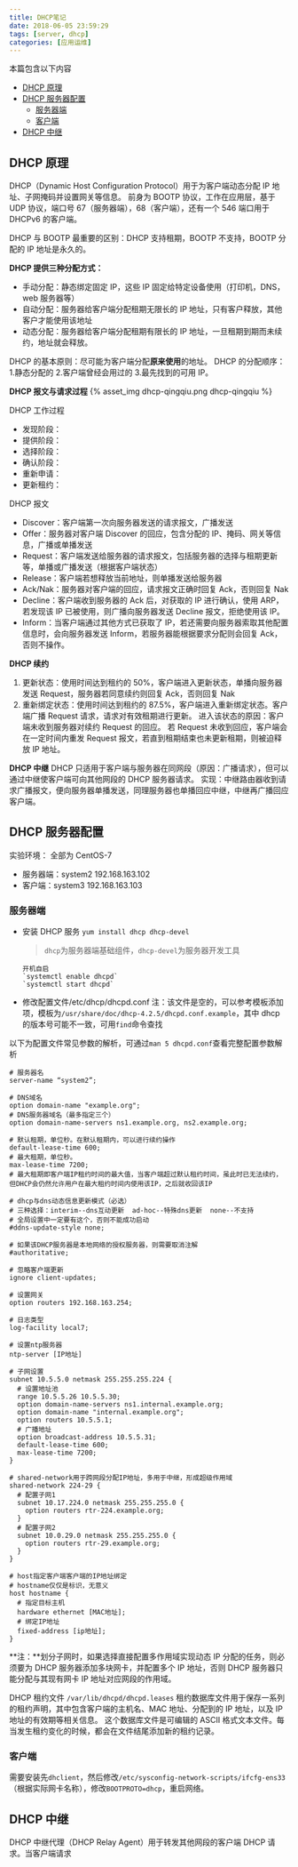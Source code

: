 ```yaml
---
title: DHCP笔记
date: 2018-06-05 23:59:29
tags: [server, dhcp]
categories: [应用运维]
---
```


本篇包含以下内容

- [DHCP 原理](#DHCP原理)
- [DHCP 服务器配置](#DHCP服务器配置)
  - [服务器端](#服务器端)
  - [客户端](#客户端)
- [DHCP 中继](#DHCP中继)
  <!-- more -->

## DHCP 原理

DHCP（Dynamic Host Configuration Protocol）用于为客户端动态分配 IP 地址、子网掩码并设置网关等信息。
前身为 BOOTP 协议，工作在应用层，基于 UDP 协议，端口号 67（服务器端），68（客户端），还有一个 546 端口用于 DHCPv6 的客户端。

DHCP 与 BOOTP 最重要的区别：DHCP 支持租期，BOOTP 不支持，BOOTP 分配的 IP 地址是永久的。

**DHCP 提供三种分配方式：**

- 手动分配：静态绑定固定 IP，这些 IP 固定给特定设备使用（打印机，DNS，web 服务器等）
- 自动分配：服务器给客户端分配租期无限长的 IP 地址，只有客户释放，其他客户才能使用该地址
- 动态分配：服务器给客户端分配租期有限长的 IP 地址，一旦租期到期而未续约，地址就会释放。

DHCP 的基本原则：尽可能为客户端分配**原来使用**的地址。
DHCP 的分配顺序：1.静态分配的 2.客户端曾经会用过的 3.最先找到的可用 IP。

**DHCP 报文与请求过程**
{% asset_img dhcp-qingqiu.png dhcp-qingqiu %}

DHCP 工作过程

- 发现阶段：
- 提供阶段：
- 选择阶段：
- 确认阶段：
- 重新申请：
- 更新租约：

DHCP 报文

- Discover：客户端第一次向服务器发送的请求报文，广播发送
- Offer：服务器对客户端 Discover 的回应，包含分配的 IP、掩码、网关等信息，广播或单播发送
- Request：客户端发送给服务器的请求报文，包括服务器的选择与租期更新等，单播或广播发送（根据客户端状态）
- Release：客户端若想释放当前地址，则单播发送给服务器
- Ack/Nak：服务器对客户端的回应，请求报文正确时回复 Ack，否则回复 Nak
- Decline：客户端收到服务器的 Ack 后，对获取的 IP 进行确认，使用 ARP，若发现该 IP 已被使用，则广播向服务器发送 Decline 报文，拒绝使用该 IP。
- Inform：当客户端通过其他方式已获取了 IP，若还需要向服务器索取其他配置信息时，会向服务器发送 Inform，若服务器能根据要求分配则会回复 Ack，否则不操作。

**DHCP 续约**

1. 更新状态：使用时间达到租约的 50%，客户端进入更新状态，单播向服务器发送 Request，服务器若同意续约则回复 Ack，否则回复 Nak
2. 重新绑定状态：使用时间达到租约的 87.5%，客户端进入重新绑定状态。客户端广播 Request 请求，请求对有效租期进行更新。
   进入该状态的原因：客户端未收到服务器对续约 Request 的回应。
   若 Request 未收到回应，客户端会在一定时间内重发 Request 报文，若直到租期结束也未更新租期，则被迫释放 IP 地址。

**DHCP 中继**
DHCP 只适用于客户端与服务器在同网段（原因：广播请求），但可以通过中继使客户端可向其他网段的 DHCP 服务器请求。
实现：中继路由器收到请求广播报文，便向服务器单播发送，同理服务器也单播回应中继，中继再广播回应客户端。

## DHCP 服务器配置

实验环境：
全部为 CentOS-7

- 服务器端：system2 192.168.163.102
- 客户端：system3 192.168.163.103

### 服务器端

- 安装 DHCP 服务
  `yum install dhcp dhcp-devel`

  > `dhcp`为服务器端基础组件，`dhcp-devel`为服务器开发工具

      开机自启
      `systemctl enable dhcpd`
      `systemctl start dhcpd`

- 修改配置文件/etc/dhcp/dhcpd.conf
  注：该文件是空的，可以参考模板添加项，模板为`/usr/share/doc/dhcp-4.2.5/dhcpd.conf.example`，其中 dhcp 的版本号可能不一致，可用`find`命令查找

以下为配置文件常见参数的解析，可通过`man 5 dhcpd.conf`查看完整配置参数解析

```
# 服务器名
server-name “system2”;

# DNS域名
option domain-name "example.org";
# DNS服务器域名（最多指定三个）
option domain-name-servers ns1.example.org, ns2.example.org;

# 默认租期，单位秒。在默认租期内，可以进行续约操作
default-lease-time 600;
# 最大租期，单位秒。
max-lease-time 7200;
# 最大租期即客户端IP租约时间的最大值，当客户端超过默认租约时间，虽此时已无法续约，但DHCP会仍然允许用户在最大租约时间内使用该IP，之后就收回该IP

# dhcp与dns动态信息更新模式（必选）
# 三种选择：interim--dns互动更新  ad-hoc--特殊dns更新  none--不支持
# 全局设置中一定要有这个，否则不能成功启动
#ddns-update-style none;

# 如果该DHCP服务器是本地网络的授权服务器，则需要取消注解
#authoritative;

# 忽略客户端更新
ignore client-updates;

# 设置网关
option routers 192.168.163.254;

# 日志类型
log-facility local7;

# 设置ntp服务器
ntp-server [IP地址]

# 子网设置
subnet 10.5.5.0 netmask 255.255.255.224 {
  # 设置地址池
  range 10.5.5.26 10.5.5.30;
  option domain-name-servers ns1.internal.example.org;
  option domain-name "internal.example.org";
  option routers 10.5.5.1;
  # 广播地址
  option broadcast-address 10.5.5.31;
  default-lease-time 600;
  max-lease-time 7200;
}

# shared-network用于跨网段分配IP地址，多用于中继，形成超级作用域
shared-network 224-29 {
  # 配置子网1
  subnet 10.17.224.0 netmask 255.255.255.0 {
    option routers rtr-224.example.org;
  }
  # 配置子网2
  subnet 10.0.29.0 netmask 255.255.255.0 {
    option routers rtr-29.example.org;
  }
}

# host指定客户端客户端的IP地址绑定
# hostname仅仅是标识，无意义
host hostname {
  # 指定目标主机
  hardware ethernet [MAC地址];
  # 绑定IP地址
  fixed-address [ip地址];
}
```

**注：**划分子网时，如果选择直接配置多作用域实现动态 IP 分配的任务，则必须要为 DHCP 服务器添加多块网卡，并配置多个 IP 地址，否则 DHCP 服务器只能分配与其现有网卡 IP 地址对应网段的作用域。

DHCP 租约文件
`/var/lib/dhcpd/dhcpd.leases`
租约数据库文件用于保存一系列的租约声明，其中包含客户端的主机名、MAC 地址、分配到的 IP 地址，以及 IP 地址的有效期等相关信息。
这个数据库文件是可编辑的 ASCII 格式文本文件。每当发生租约变化的时候，都会在文件结尾添加新的租约记录。

### 客户端

需要安装先`dhclient`，然后修改`/etc/sysconfig-network-scripts/ifcfg-ens33`（根据实际网卡名称），修改`BOOTPROTO=dhcp`，重启网络。

## DHCP 中继

DHCP 中继代理（DHCP Relay Agent）用于转发其他网段的客户端 DHCP 请求。当客户端请求
